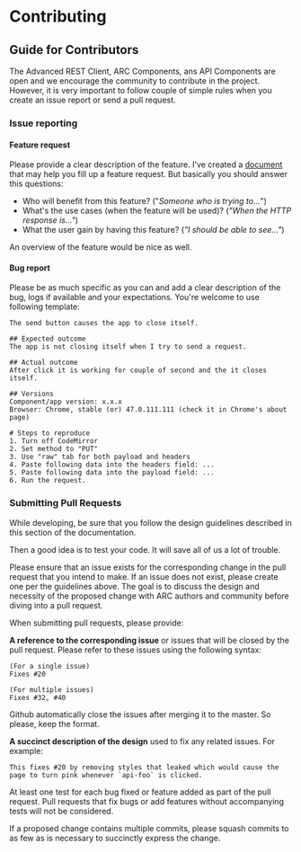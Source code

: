 # Contributing

## Guide for Contributors

The Advanced REST Client, ARC Components, ans API Components are open and we encourage the community to contribute in the project. However, it is very important to follow couple of simple rules when you create an issue report or send a pull request.

### Issue reporting

#### Feature request

Please provide a clear description of the feature. I've created a [document](https://docs.google.com/document/d/10OPWl9Hagk6Oz--VUztQBTOpm3QP2Vv__PrH3zZ7wFQ/edit?usp=sharing) that may help you fill up a feature request. But basically you should answer this questions:

* Who will benefit from this feature? \("_Someone who is trying to..._"\)
* What's the use cases \(when the feature will be used\)? \(_"When the HTTP response is..."_\)
* What the user gain by having this feature? \(_"I should be able to see..."_\)

An overview of the feature would be nice as well.

#### Bug report

Please be as much specific as you can and add a clear description of the bug, logs if available and your expectations. You're welcome to use following template:

```text
The send button causes the app to close itself.

## Expected outcome
The app is not closing itself when I try to send a request.

## Actual outcome
After click it is working for couple of second and the it closes itself.

## Versions
Component/app version: x.x.x
Browser: Chrome, stable (or) 47.0.111.111 (check it in Chrome's about page)

# Steps to reproduce
1. Turn off CodeMirror
2. Set method to "PUT"
3. Use "raw" tab for both payload and headers
4. Paste following data into the headers field: ...
5. Paste following data into the payload field: ...
6. Run the request.
```

### Submitting Pull Requests

While developing, be sure that you follow the design guidelines described in this section of the documentation.

Then a good idea is to test your code. It will save all of us a lot of trouble.

Please ensure that an issue exists for the corresponding change in the pull request that you intend to make. If an issue does not exist, please create one per the guidelines above. The goal is to discuss the design and necessity of the proposed change with ARC authors and community before diving into a pull request.

When submitting pull requests, please provide:

**A reference to the corresponding issue** or issues that will be closed by the pull request. Please refer to these issues using the following syntax:

```text
(For a single issue)
Fixes #20

(For multiple issues)
Fixes #32, #40
```

Github automatically close the issues after merging it to the master. So please, keep the format.

**A succinct description of the design** used to fix any related issues. For example:

```text
This fixes #20 by removing styles that leaked which would cause the page to turn pink whenever `api-foo` is clicked.
```

At least one test for each bug fixed or feature added as part of the pull request. Pull requests that fix bugs or add features without accompanying tests will not be considered.

If a proposed change contains multiple commits, please squash commits to as few as is necessary to succinctly express the change.

